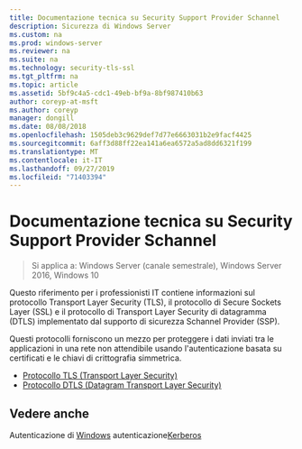 ```yaml
---
title: Documentazione tecnica su Security Support Provider Schannel
description: Sicurezza di Windows Server
ms.custom: na
ms.prod: windows-server
ms.reviewer: na
ms.suite: na
ms.technology: security-tls-ssl
ms.tgt_pltfrm: na
ms.topic: article
ms.assetid: 5bf9c4a5-cdc1-49eb-bf9a-8bf987410b63
author: coreyp-at-msft
ms.author: coreyp
manager: dongill
ms.date: 08/08/2018
ms.openlocfilehash: 1505deb3c9629def7d77e6663031b2e9facf4425
ms.sourcegitcommit: 6aff3d88ff22ea141a6ea6572a5ad8dd6321f199
ms.translationtype: MT
ms.contentlocale: it-IT
ms.lasthandoff: 09/27/2019
ms.locfileid: "71403394"
---
```

# <a name="schannel-security-support-provider-technical-reference"></a>Documentazione tecnica su Security Support Provider Schannel

>Si applica a: Windows Server (canale semestrale), Windows Server 2016, Windows 10

Questo riferimento per i professionisti IT contiene informazioni sul protocollo Transport Layer Security (TLS), il protocollo di Secure Sockets Layer (SSL) e il protocollo di Transport Layer Security di datagramma (DTLS) implementato dal supporto di sicurezza Schannel Provider (SSP).

Questi protocolli forniscono un mezzo per proteggere i dati inviati tra le applicazioni in una rete non attendibile usando l'autenticazione basata su certificati e le chiavi di crittografia simmetrica.

- [Protocollo TLS (Transport Layer Security)](transport-layer-security-protocol.md)
- [Protocollo DTLS (Datagram Transport Layer Security)](datagram-transport-layer-security-protocol.md)

## <a name="see-also"></a>Vedere anche
Autenticazione di [Windows](../windows-authentication/windows-authentication-overview.md)
 autenticazione[Kerberos](../kerberos/kerberos-authentication-overview.md)



